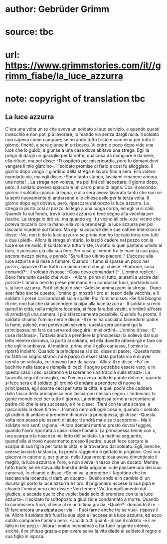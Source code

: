 # author: Gebrüder Grimm
# source: tbc
# url: https://www.grimmstories.com/it//grimm_fiabe/la_luce_azzurra
# note: copyright of translation tbc

## La luce azzurra 

C'era una volta un re che aveva un soldato al suo servizio, e quando
questi invecchiò e non pot‚ più lavorare, lo mandò via senza dargli
nulla. Il soldato non sapeva come campare; se ne andò tutto triste e
camminò per tutto il giorno, finché‚ a sera giunse in un bosco. Vi entrò
e poco dopo vide una luce che lo guidò, e giunse a una casa dove abitava
una strega. Egli la pregò di dargli un giaciglio per la notte, qualcosa
da mangiare e da bere; ella rifiutò, ma poi disse: -Ti ospiterò per
misericordia, però tu domani devi vangare il mio giardino-. Il soldato
promise di farlo e così fu alloggiato. Il giorno dopo vangò il giardino
della strega e lavorò fino a sera. Ella voleva mandarlo via, ma egli
disse: -Sono tanto stanco, lasciami rimanere ancora una notte!-. La
strega non voleva, ma poi finì coll'accettare: il giorno dopo, però, il
soldato doveva spaccarle un carro pieno di legna. Così il secondo giorno
il soldato spaccò la legna, e alla sera aveva lavorato tanto che non se
la sentì nuovamente di andarsene e le chiese asilo per la terza volta.
Il giorno dopo egli doveva, però, ripescare dal pozzo la luce azzurra.
La strega lo portò così al pozzo, lo legò a una lunga corda, ed egli vi
si calò.
Quando fu sul fondo, trovò la luce azzurra e fece segno alla vecchia per
risalire. La strega lo tirò su, ma quando egli fu vicino all'orlo, così
vicino che poteva toccarlo con la mano, ella volle prendergli la luce
azzurra per poi lasciarlo ricadere sul fondo. Ma egli si accorse delle
sue cattive intenzioni e disse: -No, non ti do la luce azzurra se prima
non ho toccato terra con tutti e due i piedi-. Allora la strega
s'infuriò, lo lasciò cadere nel pozzo con la luce e se ne andò. Il
soldato era tutto triste, là sotto in quel pantano umido al buio, e
pensava già alla sua fine. Per caso gli venne fra le mani la sua pipa,
ancora mezzo piena, e pensò: "Sarà il tuo ultimo piacere!." L'accese
alla luce azzurra e si mise a fumare. Quando il fumo si sparse un poco
nel pozzo, apparve d'un tratto un omino nero che gli chiese: -Padrone,
cosa comandi?-. Il soldato rispose: -Cosa devo comandarti?-. L'omino
replicò: -Devo fare tutto quello che vuoi-. -Allora, prima di tutto,
aiutami a uscire dal pozzo!- L'omino nero lo prese per mano e lo
condusse fuori, portando con s‚ la luce azzurra. Poi il soldato disse:
-Adesso ammazzami la strega-. Dopo aver fatto anche questo, l'omino gli
mostrò l'oro e i tesori della vecchia, e il soldato li prese
caricandoseli sulle spalle. Poi l'omino disse: -Se hai bisogno di me,
non hai che da accendere la pipa alla luce azzurra-. Il soldato si recò
quindi in città, nella migliore locanda, si fece fare bei vestiti, e
ordinò all'oste di arredargli una camera il più sfarzosamente
possibile. Quando fu pronta, il soldato chiamò l'omino nero e disse:
-Il re mi ha cacciato facendomi patire la fame, poiché‚ non potevo più
servirlo; questa sera portami qui la principessa: mi farà da serva ed
eseguirà i miei ordini-. L'omino disse: -E' cosa rischiosa-. Tuttavia
andò a prendere la principessa; la sollevò dal suo letto mentre dormiva,
la portò al soldato, ed ella dovette obbedirgli e fare ciò che egli le
ordinava. Al mattino, prima che il gallo cantasse, l'omino la riportò
indietro. Quando la principessa si alzò, disse al padre: -Questa notte
ho fatto un sogno strano: mi è parso di esser stata portata via e di
aver servito un soldato, cui dovevo fare da serva-. Allora il re disse:
-Fa' un buchino nella tasca e riempila di ceci: il sogno potrebbe
essere vero, e in questo caso i ceci usciranno e lasceranno una traccia
sulla strada-. La fanciulla seguì il consiglio, ma l'omino aveva udito
le parole del re e, quando si fece sera e il soldato gli ordinò di
andare a prendere di nuovo la principessa, egli sparse ceci per tutta la
città, e quei pochi che caddero dalla tasca della principessa non
lasciarono nessun segno. L'indomani, la gente mondò ceci per tutto il
giorno. La principessa tornò a raccontare al padre ciò che le era
successo, e il re disse: -Tieni con te una scarpa, e nascondila là dove
ti trovi-. L'omino nero udì ogni cosa e, quando il soldato gli ordinò
di andare a prendere di nuovo la principessa, gli disse: -Questa volta
non posso più esserti di aiuto: ti andrà male se ti scoprono-. Ma il
soldato non sentì ragione. -Allora domani mattino presto dovrai fuggire,
quando l'avrò riportata a casa- disse l'omino. La principessa tenne
con s‚ una scarpa e la nascose nel letto del soldato. La mattina
seguente, quand'ella si trovò nuovamente presso il padre, questi fece
cercare la scarpa di sua figlia per tutta la città, e la trovarono dal
soldato. Egli, benché‚ avesse lasciato la stanza, fu presto raggiunto e
gettato in prigione. Così ora giaceva in catene e, per giunta, nella
fuga precipitosa aveva dimenticato il meglio, la luce azzurra e l'oro,
e non aveva in tasca che un ducato. Mentre, tutto triste, se ne stava
alla finestra della prigione, vide passare uno dei suoi camerati, lo
chiamò e disse: -Se mi vai a prendere il fagottino che ho lasciato alla
locanda, ti darò un ducato-. Quello andò e in cambio di un ducato gli
portò la luce azzurra e l'oro. Il prigioniero accese la sua pipa e
chiamò l'omino nero che disse: -Non temere! Va' tranquillamente dal
giudice, e accada quello che vuole; bada solo di prendere con te la luce
azzurra-. Il soldato fu sottoposto a giudizio e condannato a morte.
Quando lo condussero fuori, chiese al re un'ultima grazia. -Quale?-
domandò il re. -Di fare ancora una pipata per via.- -Puoi farne anche
tre se vuoi- rispose il re. Allora il soldato tirò fuori la sua pipa e
l'accese alla luce azzurra, ed ecco subito comparire l'omino nero.
-Uccidi tutti quanti- disse il soldato -e il re fallo in tre pezzi.-
Allora l'omino incominciò a far fuori la gente intorno, sicché‚ il re
chiese grazia e per avere salva la vita diede al soldato il regno e sua
figlia in isposa.
